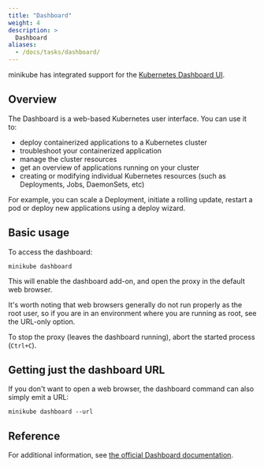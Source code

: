 ```yaml
---
title: "Dashboard"
weight: 4
description: >
  Dashboard
aliases:
  - /docs/tasks/dashboard/
---
```


minikube has integrated support for the [Kubernetes Dashboard UI](https://github.com/kubernetes/dashboard).

## Overview

The Dashboard is a web-based Kubernetes user interface. You can use it to:


- deploy containerized applications to a Kubernetes cluster
- troubleshoot your containerized application
- manage the cluster resources
- get an overview of applications running on your cluster
- creating or modifying individual Kubernetes resources (such as Deployments, Jobs, DaemonSets, etc)
 
For example, you can scale a Deployment, initiate a rolling update, restart a pod or deploy new applications using a deploy wizard.

## Basic usage

To access the dashboard:

```shell
minikube dashboard
```

This will enable the dashboard add-on, and open the proxy in the default web browser. 

It's worth noting that web browsers generally do not run properly as the root user, so if you are
in an environment where you are running as root, see the URL-only option.

To stop the proxy (leaves the dashboard running), abort the started process (`Ctrl+C`).

## Getting just the dashboard URL

If you don't want to open a web browser, the dashboard command can also simply emit a URL:

```shell
minikube dashboard --url
```

## Reference

For additional information, see [the official Dashboard documentation](https://kubernetes.io/docs/tasks/access-application-cluster/web-ui-dashboard/).
